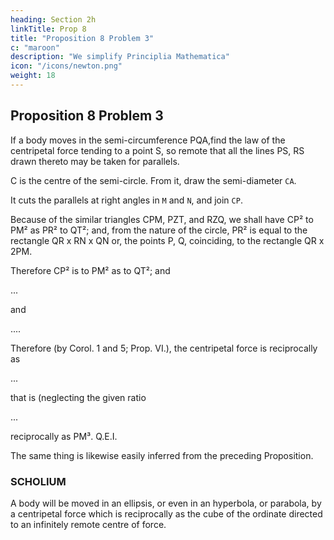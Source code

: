 ```yaml
---
heading: Section 2h
linkTitle: Prop 8
title: "Proposition 8 Problem 3"
c: "maroon"
description: "We simplify Principlia Mathematica"
icon: "/icons/newton.png"
weight: 18
---
```





## Proposition 8 Problem 3

If a body moves in the semi-circumference PQA,find the law of the centripetal force tending to a point S, so remote that all the lines PS, RS drawn thereto may be taken for parallels.


C is the centre of the semi-circle. From it, draw the semi-diameter `CA`.

It cuts the parallels at right angles in `M` and `N`, and join `CP`.

Because of the similar triangles CPM, PZT, and RZQ, we shall have CP² to PM² as PR² to QT²; and, from the nature of the circle, PR² is equal to the rectangle  QR x RN x QN  or, the points P, Q, coinciding, to the rectangle QR x 2PM.


Therefore CP² is to PM² as to QT²; and  

...

and 

....

Therefore (by Corol. 1 and 5; Prop. VI.), the centripetal force is reciprocally as 

...

that is (neglecting the given ratio 

...

reciprocally as PM³.   Q.E.I.

The same thing is likewise easily inferred from the preceding Proposition.



### SCHOLIUM

A body will be moved in an ellipsis, or even in an hyperbola, or parabola, by a centripetal force which is reciprocally as the cube of the ordinate directed to an infinitely remote centre of force.



